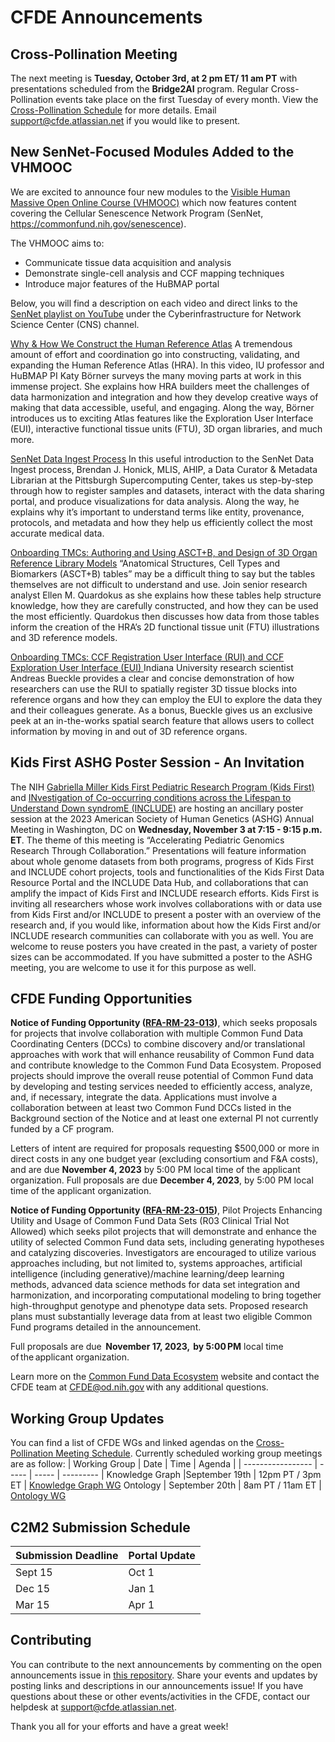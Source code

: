 # CFDE Announcements

## Cross-Pollination Meeting
The next meeting is **Tuesday, October 3rd, at 2 pm ET/ 11 am PT** with presentations scheduled from the **Bridge2AI** program. Regular Cross-Pollination events take place on the first Tuesday of every month. View the [Cross-Pollination Schedule](https://docs.google.com/spreadsheets/d/1hQAeOLkivUZZnwZ_KxfGw3neezMaWbrPk9nnFiKfQGA/edit?usp=sharing) for more details. Email [support@cfde.atlassian.net](mailto:support@cfde.atlassian.net) if you would like to present.

## New SenNet-Focused Modules Added to the VHMOOC
 
We are excited to announce four new modules to the [Visible Human Massive Open Online Course (VHMOOC)](https://expand.iu.edu/browse/sice/cns/courses/hubmap-visible-human-mooc) which now features content covering the Cellular Senescence Network Program (SenNet, https://commonfund.nih.gov/senescence). 

The VHMOOC aims to:

- Communicate tissue data acquisition and analysis
- Demonstrate single-cell analysis and CCF mapping techniques
- Introduce major features of the HuBMAP portal

Below, you will find a description on each video and direct links to the [SenNet playlist on YouTube](https://www.youtube.com/playlist?list=PL-CUnYVIy7DPyiFbwCAyveYE8tVUUo25D) under the Cyberinfrastructure for Network Science Center (CNS) channel. 

[Why & How We Construct the Human Reference Atlas](https://youtu.be/utd4DGcX2rw?si=hhunSfAtTF9KIvl_)
A tremendous amount of effort and coordination go into constructing, validating, and expanding the Human Reference Atlas (HRA). In this video, IU professor and HuBMAP PI Katy Börner surveys the many moving parts at work in this immense project. She explains how HRA builders meet the challenges of data harmonization and integration and how they develop creative ways of making that data accessible, useful, and engaging. Along the way, Börner introduces us to exciting Atlas features like the Exploration User Interface (EUI), interactive functional tissue units (FTU), 3D organ libraries, and much more.

[SenNet Data Ingest Process](https://youtu.be/VlNvBoVAIDs?si=-2l9M2sq9kZ5wSEb)
In this useful introduction to the SenNet Data Ingest process, Brendan J. Honick, MLIS, AHIP, a Data Curator & Metadata Librarian at the Pittsburgh Supercomputing Center, takes us step-by-step through how to register samples and datasets, interact with the data sharing portal, and produce visualizations for data analysis. Along the way, he explains why it’s important to understand terms like entity, provenance, protocols, and metadata and how they help us efficiently collect the most accurate medical data.

[Onboarding TMCs: Authoring and Using ASCT+B, and Design of 3D Organ Reference Library Models](https://youtu.be/cCnLKmaeyZY?si=WNaoUSRwStJQx3Xd)
“Anatomical Structures, Cell Types and Biomarkers (ASCT+B) tables” may be a difficult thing to say but the tables themselves are not difficult to understand and use. Join senior research analyst Ellen M. Quardokus as she explains how these tables help structure knowledge, how they are carefully constructed, and how they can be used the most efficiently. Quardokus then discusses how data from those tables inform the creation of the HRA’s 2D functional tissue unit (FTU) illustrations and 3D reference models.

[Onboarding TMCs: CCF Registration User Interface (RUI) and CCF Exploration User Interface (EUI) ](https://youtu.be/XHFiEiEGxKY?si=dtFzBcLl7P5F939r)
Indiana University research scientist Andreas Bueckle provides a clear and concise demonstration of how researchers can use the RUI to spatially register 3D tissue blocks into reference organs and how they can employ the EUI to explore the data they and their colleagues generate. As a bonus, Bueckle gives us an exclusive peek at an in-the-works spatial search feature that allows users to collect information by moving in and out of 3D reference organs.

## Kids First ASHG Poster Session - An Invitation
The NIH [Gabriella Miller Kids First Pediatric Research Program (Kids First)](https://kidsfirstdrc.org/) and [INvestigation of Co-occurring conditions across the Lifespan to Understand Down syndromE (INCLUDE)](https://includedcc.org/) are hosting an ancillary poster session at the 2023 American Society of Human Genetics (ASHG) Annual Meeting in Washington, DC on  **Wednesday, November 3 at 7:15 - 9:15 p.m. ET**. The theme of this meeting is “Accelerating Pediatric Genomics Research Through Collaboration.” Presentations will feature information about whole genome datasets from both programs, progress of Kids First and INCLUDE cohort projects, tools and functionalities of the Kids First Data Resource Portal and the INCLUDE Data Hub, and collaborations that can amplify the impact of Kids First and INCLUDE research efforts. Kids First is inviting all researchers whose work involves collaborations with or data use from Kids First and/or INCLUDE to present a poster with an overview of the research and, if you would like, information about how the Kids First and/or INCLUDE research communities can collaborate with you as well. You are welcome to reuse posters you have created in the past, a variety of poster sizes can be accommodated. If you have submitted a poster to the ASHG meeting, you are welcome to use it for this purpose as well.  

## CFDE Funding Opportunities
**Notice of Funding Opportunity ([RFA-RM-23-013](https://grants.nih.gov/grants/guide/rfa-files/RFA-RM-23-013.html))**, which seeks proposals for projects that involve collaboration with multiple Common Fund Data Coordinating Centers (DCCs) to combine discovery and/or translational approaches with work that will enhance reusability of Common Fund data and contribute knowledge to the Common Fund Data Ecosystem. Proposed projects should improve the overall reuse potential of Common Fund data by developing and testing services needed to efficiently access, analyze, and, if necessary, integrate the data. Applications must involve a collaboration between at least two Common Fund DCCs listed in the Background section of the Notice and at least one external PI not currently funded by a CF program. 

Letters of intent are required for proposals requesting $500,000 or more in direct costs in any one budget year (excluding consortium and F&A costs), and are due **November 4, 2023** by 5:00 PM local time of the applicant organization. Full proposals are due **December 4, 2023**, by 5:00 PM local time of the applicant organization.

 **Notice of Funding Opportunity ([RFA-RM-23-015](https://grants.nih.gov/grants/guide/rfa-files/RFA-RM-23-015.html))**, Pilot Projects Enhancing Utility and Usage of Common Fund Data Sets (R03 Clinical Trial Not Allowed) which seeks pilot projects that will demonstrate and enhance the utility of selected Common Fund data sets, including generating hypotheses and catalyzing discoveries. Investigators are encouraged to utilize various approaches including, but not limited to, systems approaches, artificial intelligence (including generative)/machine learning/deep learning methods, advanced data science methods for data set integration and harmonization, and incorporating computational modeling to bring together high-throughput genotype and phenotype data sets. Proposed research plans must substantially leverage data from at least two eligible Common Fund programs detailed in the announcement.  

Full proposals are due  **November 17, 2023,  by 5:00 PM** local time of the applicant organization.   

Learn more on the [Common Fund Data Ecosystem](https://commonfund.nih.gov/dataecosystem) website and contact the CFDE team at [CFDE@od.nih.gov](mailto:CFDE@od.nih.gov) with any additional questions.    

## Working Group Updates
You can find a list of CFDE WGs and linked agendas on the [Cross-Pollination Meeting Schedule](https://docs.google.com/spreadsheets/d/1hQAeOLkivUZZnwZ_KxfGw3neezMaWbrPk9nnFiKfQGA/edit?usp=sharing). Currently scheduled working group meetings are as follow: 
| Working Group | Date | Time | Agenda |
| ----------------- | ----- | ----- | --------- | 
Knowledge Graph |September 19th | 12pm PT / 3pm ET | [Knowledge Graph WG](https://docs.google.com/document/d/1WvpkLxWPW0XxZsam6jEJeEUQr2sQ0EWC/edit?usp=sharing&ouid=111367545760360703840&rtpof=true&sd=true)
Ontology | September 20th  | 8am PT / 11am ET | [Ontology WG](https://docs.google.com/document/d/1VoHHBeWfol6XNJa3kzOnOFuTaIrcLYbqKYQcOnj1oh4/edit?usp=sharing)

## C2M2 Submission Schedule
| Submission Deadline | Portal Update |
| ---------------------- | -----------------|
Sept 15 | Oct 1
Dec 15 | Jan 1
Mar 15 | Apr 1

## Contributing
You can contribute to the next announcements by commenting on the open announcements issue in [this repository](https://github.com/nih-cfde/announcements/issues). Share your events and updates by posting links and descriptions in our announcements issue! If you have questions about these or other events/activities in the CFDE, contact our helpdesk at [support@cfde.atlassian.net](mailto:support@cfde.atlassian.net).

Thank you all for your efforts and have a great week!
